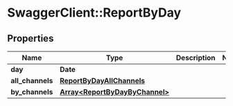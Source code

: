 # SwaggerClient::ReportByDay

## Properties
Name | Type | Description | Notes
------------ | ------------- | ------------- | -------------
**day** | **Date** |  | 
**all_channels** | [**ReportByDayAllChannels**](ReportByDayAllChannels.md) |  | 
**by_channels** | [**Array&lt;ReportByDayByChannel&gt;**](ReportByDayByChannel.md) |  | 


